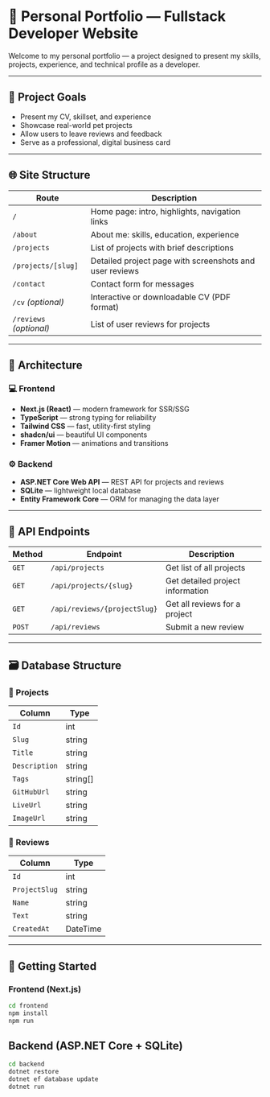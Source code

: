 # 🧭 Personal Portfolio — Fullstack Developer Website

Welcome to my personal portfolio — a project designed to present my skills, projects, experience, and technical profile as a developer.

---

## 📌 Project Goals

- Present my CV, skillset, and experience
- Showcase real-world pet projects
- Allow users to leave reviews and feedback
- Serve as a professional, digital business card

---

## 🌐 Site Structure

| Route                   | Description                                             |
| ----------------------- | ------------------------------------------------------- |
| `/`                     | Home page: intro, highlights, navigation links          |
| `/about`                | About me: skills, education, experience                 |
| `/projects`             | List of projects with brief descriptions                |
| `/projects/[slug]`      | Detailed project page with screenshots and user reviews |
| `/contact`              | Contact form for messages                               |
| `/cv` _(optional)_      | Interactive or downloadable CV (PDF format)             |
| `/reviews` _(optional)_ | List of user reviews for projects                       |

---

## 🧱 Architecture

### 💻 Frontend

- **Next.js (React)** — modern framework for SSR/SSG
- **TypeScript** — strong typing for reliability
- **Tailwind CSS** — fast, utility-first styling
- **shadcn/ui** — beautiful UI components
- **Framer Motion** — animations and transitions

### ⚙️ Backend

- **ASP.NET Core Web API** — REST API for projects and reviews
- **SQLite** — lightweight local database
- **Entity Framework Core** — ORM for managing the data layer

---

## 🔄 API Endpoints

| Method | Endpoint                     | Description                      |
| ------ | ---------------------------- | -------------------------------- |
| `GET`  | `/api/projects`              | Get list of all projects         |
| `GET`  | `/api/projects/{slug}`       | Get detailed project information |
| `GET`  | `/api/reviews/{projectSlug}` | Get all reviews for a project    |
| `POST` | `/api/reviews`               | Submit a new review              |

---

## 🗃️ Database Structure

### 📁 Projects

| Column        | Type     |
| ------------- | -------- |
| `Id`          | int      |
| `Slug`        | string   |
| `Title`       | string   |
| `Description` | string   |
| `Tags`        | string[] |
| `GitHubUrl`   | string   |
| `LiveUrl`     | string   |
| `ImageUrl`    | string   |

### 📁 Reviews

| Column        | Type     |
| ------------- | -------- |
| `Id`          | int      |
| `ProjectSlug` | string   |
| `Name`        | string   |
| `Text`        | string   |
| `CreatedAt`   | DateTime |

---

## 🚀 Getting Started

### Frontend (Next.js)

```bash
cd frontend
npm install
npm run
```

## Backend (ASP.NET Core + SQLite)

```bash
cd backend
dotnet restore
dotnet ef database update
dotnet run
```
